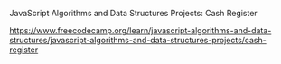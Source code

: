 JavaScript Algorithms and Data Structures Projects: Cash Register 

https://www.freecodecamp.org/learn/javascript-algorithms-and-data-structures/javascript-algorithms-and-data-structures-projects/cash-register 
